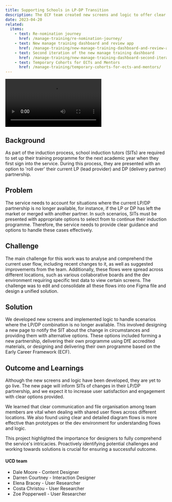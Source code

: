 ```yaml
---
title: Supporting Schools in LP-DP Transition
description: The ECF team created new screens and logic to offer clear options for school induction tutors (SITs) when their LP-DP partnership is unavailable.
date: 2023-04-20
related:
  items:
    - text: Re-nomination journey
      href: /manage-training/re-nomination-journey/
    - text: New manage training dashboard and review app
      href: /manage-training/new-manage-training-dashboard-and-review-app/
    - text: Second iteration of the new manage training dashboard
      href: /manage-training/new-manage-training-dashboard-second-iteration/
    - text: Temporary Cohorts for ECTs and Mentors
      href: /manage-training/temporary-cohorts-for-ects-and-mentors/
---
```


<video src="/manage-training/video/5-dfe-demo-script-supporting-schools-in-lp-dp-transition.mp4" controls>
</video>


## Background

As part of the induction process, school induction tutors (SITs) are required to set up their training programme for the next academic year when they first sign into the service. During this process, they are presented with an option to 'roll over' their current LP (lead provider) and DP (delivery partner) partnership.

## Problem
The service needs to account for situations where the current LP/DP partnership is no longer available, for instance, if the LP or DP has left the market or merged with another partner. In such scenarios, SITs must be presented with appropriate options to select from to continue their induction programme. Therefore, the service needs to provide clear guidance and options to handle these cases effectively.

## Challenge
The main challenge for this work was to analyse and comprehend the current user flow, including recent changes to it, as well as suggested improvements from the team. Additionally, these flows were spread across different locations, such as various collaborative boards and the dev environment requiring specific test data to view certain screens. The challenge was to edit and consolidate all these flows into one Figma file and design a unified solution.

## Solution
We developed new screens and implemented logic to handle scenarios where the LP/DP combination is no longer available. This involved designing a new page to notify the SIT about the change in circumstances and providing them with alternative options. These options included forming a new partnership, delivering their own programme using DfE accredited materials, or designing and delivering their own programme based on the Early Career Framework (ECF).


## Outcome and Learnings
Although the new screens and logic have been developed, they are yet to go live. The new page will inform SITs of changes in their LP/DP partnership, and we expect it to increase user satisfaction and engagement with clear options provided.

We learned that clear communication and file organisation among team members are vital when dealing with shared user flows across different locations. We also found using clear and detailed diagram flows is more effective than prototypes or the dev environment for understanding flows and logic.

This project highlighted the importance for designers to fully comprehend the service's intricacies. Proactively identifying potential challenges and working towards solutions is crucial for ensuring a successful outcome.

#### UCD team

- Dale Moore - Content Designer
- Darren Courtney - Interaction Designer
- Elena Bracey - User Researcher
- Costa Christou - User Researcher
- Zoe Popperwell - User Researcher

